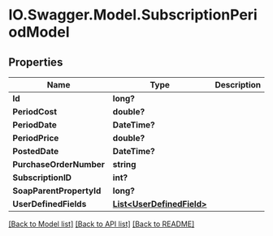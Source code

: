 # IO.Swagger.Model.SubscriptionPeriodModel
## Properties

Name | Type | Description | Notes
------------ | ------------- | ------------- | -------------
**Id** | **long?** |  | [optional] 
**PeriodCost** | **double?** |  | [optional] 
**PeriodDate** | **DateTime?** |  | [optional] 
**PeriodPrice** | **double?** |  | [optional] 
**PostedDate** | **DateTime?** |  | [optional] 
**PurchaseOrderNumber** | **string** |  | [optional] 
**SubscriptionID** | **int?** |  | [optional] 
**SoapParentPropertyId** | **long?** |  | [optional] 
**UserDefinedFields** | [**List&lt;UserDefinedField&gt;**](UserDefinedField.md) |  | [optional] 

[[Back to Model list]](../README.md#documentation-for-models) [[Back to API list]](../README.md#documentation-for-api-endpoints) [[Back to README]](../README.md)

